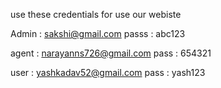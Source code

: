 use these credentials for use our webiste

Admin :  sakshi@gmail.com
passs :  abc123

agent : narayanns726@gmail.com
pass : 654321

user : yashkadav52@gmail.com
pass : yash123
